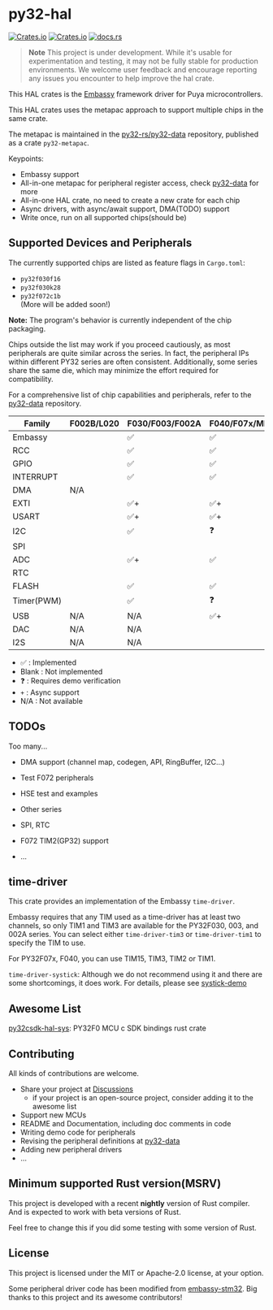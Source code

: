 # py32-hal

[![Crates.io][badge-license]][crates]
[![Crates.io][badge-version]][crates]
[![docs.rs][badge-docsrs]][docsrs]

[badge-license]: https://img.shields.io/crates/l/py32-hal?style=for-the-badge
[badge-version]: https://img.shields.io/crates/v/py32-hal?style=for-the-badge
[badge-docsrs]: https://img.shields.io/docsrs/py32-hal?style=for-the-badge
[crates]: https://crates.io/crates/py32-hal
[docsrs]: https://docs.rs/py32-hal

> **Note**
> This project is under development. While it's usable for experimentation and testing,
> it may not be fully stable for production environments.
> We welcome user feedback and encourage reporting any issues you encounter to help improve the hal crate.

This HAL crates is the [Embassy](https://github.com/embassy-rs/embassy) framework driver for Puya microcontrollers.

This HAL crates uses the metapac approach to support multiple chips in the same crate.

The metapac is maintained in the [py32-rs/py32-data](https://github.com/py32-rs/py32-data) repository, published as a crate `py32-metapac`.

Keypoints:

- Embassy support
- All-in-one metapac for peripheral register access, check [py32-data](https://github.com/py32-rs/py32-data) for more
- All-in-one HAL crate, no need to create a new crate for each chip
- Async drivers, with async/await support, DMA(TODO) support
- Write once, run on all supported chips(should be)

## Supported Devices and Peripherals

The currently supported chips are listed as feature flags in `Cargo.toml`:  
- `py32f030f16`  
- `py32f030k28`  
- `py32f072c1b`  
(More will be added soon!)

**Note:** The program's behavior is currently independent of the chip packaging.  

Chips outside the list may work if you proceed cautiously, as most peripherals are quite similar across the series. In fact, the peripheral IPs within different PY32 series are often consistent. Additionally, some series share the same die, which may minimize the effort required for compatibility.  

For a comprehensive list of chip capabilities and peripherals, refer to the [py32-data](https://github.com/py32-rs/py32-data) repository.

| Family     | F002B/L020 | F030/F003/F002A | F040/F07x/MD410 | F403 |
| ---------- | ---------- | --------------- | --------------- | ---- |
| Embassy    |            | ✅               | ✅               |      |
| RCC        |            | ✅               | ✅               |      |
| GPIO       |            | ✅               | ✅               |      |
| INTERRUPT  |            | ✅               | ✅               |      |
| DMA        | N/A        |                 |                 |      |
| EXTI       |            | ✅+              | ✅+              |      |
| USART      |            | ✅+              | ✅+              |      |
| I2C        |            | ✅               | ❓               |      |
| SPI        |            |                 |                 |      |
| ADC        |            | ✅+              | ✅               |      |
| RTC        |            |                 |                 |      |
| FLASH      |            | ✅               | ✅               |      |
| Timer(PWM) |            | ✅               | ❓               |      |
| USB        | N/A        | N/A             | ✅+              |      |
| DAC        | N/A        | N/A             |                 |      |
| I2S        | N/A        | N/A             |                 |      |

- ✅ : Implemented
- Blank : Not implemented
- ❓ : Requires demo verification
- `+` : Async support
- N/A : Not available

## TODOs

Too many...

- DMA support (channel map, codegen, API, RingBuffer, I2C...)

- Test F072 peripherals

- HSE test and examples

- Other series

- SPI, RTC

- F072 TIM2(GP32) support

- ...

## time-driver

This crate provides an implementation of the Embassy `time-driver`.

Embassy requires that any TIM used as a time-driver has at least two channels, so only TIM1 and TIM3 are available for the PY32F030, 003, and 002A series. You can select either `time-driver-tim3` or `time-driver-tim1` to specify the TIM to use.

For PY32F07x, F040, you can use TIM15, TIM3, TIM2 or TIM1.

`time-driver-systick`: Although we do not recommend using it and there are some shortcomings, it does work. For details, please see [systick-demo](examples/systick-time-driver-f030/README.md)

## Awesome List

[py32csdk-hal-sys](https://github.com/decaday/py32csdk-hal-sys): PY32F0 MCU c SDK bindings rust crate

## Contributing

All kinds of contributions are welcome.

- Share your project at [Discussions](https://github.com/py32-rs/py32-hal/discussions)
  - if your project is an open-source project, consider adding it to the awesome list
- Support new MCUs
- README and Documentation, including doc comments in code
- Writing demo code for peripherals
- Revising the peripheral definitions at [py32-data](https://github.com/py32-rs/py32-data)
- Adding new peripheral drivers
- ...

## Minimum supported Rust version(MSRV)

This project is developed with a recent **nightly** version of Rust compiler. And is expected to work with beta versions of Rust.

Feel free to change this if you did some testing with some version of Rust.

## License

This project is licensed under the MIT or Apache-2.0 license, at your option.



Some peripheral driver code has been modified from [embassy-stm32](https://github.com/embassy-rs/embassy/tree/main/embassy-stm32). Big thanks to this project and its awesome contributors!
